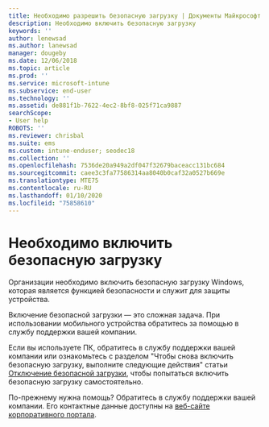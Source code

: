 ```yaml
---
title: Необходимо разрешить безопасную загрузку | Документы Майкрософт
description: Необходимо включить безопасную загрузку
keywords: ''
author: lenewsad
ms.author: lanewsad
manager: dougeby
ms.date: 12/06/2018
ms.topic: article
ms.prod: ''
ms.service: microsoft-intune
ms.subservice: end-user
ms.technology: ''
ms.assetid: de881f1b-7622-4ec2-8bf8-025f71ca9887
searchScope:
- User help
ROBOTS: ''
ms.reviewer: chrisbal
ms.suite: ems
ms.custom: intune-enduser; seodec18
ms.collection: ''
ms.openlocfilehash: 7536de20a949a2df047f32679baceacc131bc684
ms.sourcegitcommit: caee3c3fa77586314aa8040b0caf32a0527b669e
ms.translationtype: MTE75
ms.contentlocale: ru-RU
ms.lasthandoff: 01/10/2020
ms.locfileid: "75858610"
---
```

# <a name="you-need-to-enable-secure-boot"></a>Необходимо включить безопасную загрузку

Организации необходимо включить безопасную загрузку Windows, которая является функцией безопасности и служит для защиты устройства.

Включение безопасной загрузки — это сложная задача. При использовании мобильного устройства обратитесь за помощью в службу поддержки вашей компании.

Если вы используете ПК, обратитесь в службу поддержки вашей компании или ознакомьтесь с разделом "Чтобы снова включить безопасную загрузку, выполните следующие действия" статьи [Отключение безопасной загрузки](https://msdn.microsoft.com/library/windows/hardware/dn898540(v=vs.85).aspx), чтобы попытаться включить безопасную загрузку самостоятельно.

По-прежнему нужна помощь? Обратитесь в службу поддержки вашей компании. Его контактные данные доступны на [веб-сайте корпоративного портала](https://go.microsoft.com/fwlink/?linkid=2010980).
